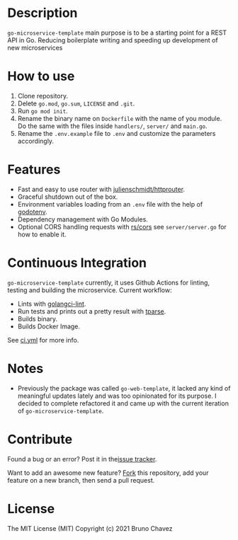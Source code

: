 # Description
`go-microservice-template` main purpose is to be a starting point 
for a REST API in Go. Reducing boilerplate writing and speeding up development of new microservices

# How to use
1. Clone repository.
2. Delete `go.mod`, `go.sum`, `LICENSE` and `.git`.
3. Run `go mod init`.
4. Rename the binary name on `Dockerfile` with the name of you module. Do the same with the files inside `handlers/`, `server/` and `main.go`.
5. Rename the `.env.example` file to `.env` and customize the parameters accordingly.

# Features
+ Fast and easy to use router with [julienschmidt/httprouter](https://github.com/julienschmidt/httprouter).
+ Graceful shutdown out of the box.
+ Environment variables loading from an `.env` file  with the help of [godotenv](https://github.com/joho/godotenv).
+ Dependency management with Go Modules.
+ Optional CORS handling requests with [rs/cors](https://github.com/rs/cors) see `server/server.go` for how to enable it.

# Continuous Integration
`go-microservice-template` currently, it uses Github Actions for linting, testing and building the microservice. Current workflow:

+ Lints with [golangci-lint](https://github.com/golangci/golangci-lint).
+ Run tests and prints out a pretty result with [tparse](https://github.com/mfridman/tparse).
+ Builds binary.
+ Builds Docker Image.

See [ci.yml]() for more info.

# Notes
+ Previously the package was called `go-web-template`, it lacked any kind of meaningful updates lately and was too opinionated for its purpose. I decided to complete refactored it and came up with the current iteration of `go-microservice-template`.

# Contribute
Found a bug or an error? Post it in the[issue tracker](https://github.com/bruno-chavez/go-microservice-template/issues).

Want to add an awesome new feature? [Fork](https://github.com/bruno-chavez/go-microservice-template/fork) this repository, add your feature on a new branch, then send a pull request.

# License
The MIT License (MIT)
Copyright (c) 2021 Bruno Chavez
